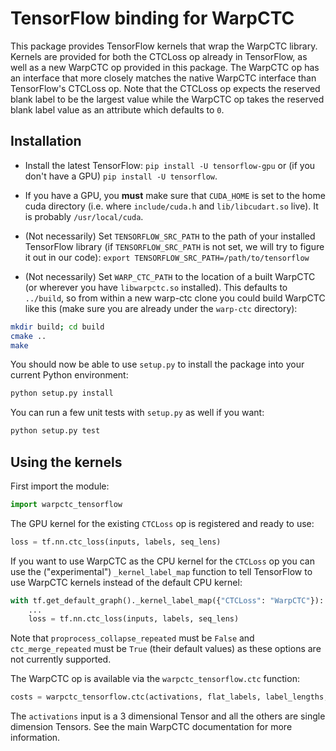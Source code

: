 
# TensorFlow binding for WarpCTC

This package provides TensorFlow kernels that wrap the WarpCTC
library.  Kernels are provided for both the CTCLoss op already in
TensorFlow, as well as a new WarpCTC op provided in this package.  The
WarpCTC op has an interface that more closely matches the native
WarpCTC interface than TensorFlow's CTCLoss op. Note that the CTCLoss
op expects the reserved blank label to be the largest value while the
WarpCTC op takes the reserved blank label value as an attribute which
defaults to `0`.

## Installation
* Install the latest TensorFlow: `pip install -U tensorflow-gpu` or (if you
don't have a GPU) `pip install -U tensorflow`.

* If you have a GPU, you **must** make sure that
`CUDA_HOME` is set to the home cuda directory (i.e. where
`include/cuda.h` and `lib/libcudart.so` live). It is probably `/usr/local/cuda`.

* (Not necessarily) Set `TENSORFLOW_SRC_PATH` to the path of your installed TensorFlow library (if `TENSORFLOW_SRC_PATH`
is not set, we will try to figure it out in our code): `export TENSORFLOW_SRC_PATH=/path/to/tensorflow`

* (Not necessarily) Set `WARP_CTC_PATH` to the location of a built WarpCTC
(or wherever you have `libwarpctc.so` installed).  This defaults to `../build`, so from within a
new warp-ctc clone you could build WarpCTC like this (make sure you are already under the `warp-ctc` directory):

```bash
mkdir build; cd build
cmake ..
make
```

You should now be able to use `setup.py` to install the package into
your current Python environment:

```bash
python setup.py install
```

You can run a few unit tests with `setup.py` as well if you want:

```bash
python setup.py test
```

## Using the kernels

First import the module:

```python
import warpctc_tensorflow
```

The GPU kernel for the existing `CTCLoss` op is registered and ready
to use:

```python
loss = tf.nn.ctc_loss(inputs, labels, seq_lens)
```

If you want to use WarpCTC as the CPU kernel for the
`CTCLoss` op you can use the ("experimental") `_kernel_label_map`
function to tell TensorFlow to use WarpCTC kernels instead of the
default CPU kernel:

```python
with tf.get_default_graph()._kernel_label_map({"CTCLoss": "WarpCTC"}):
    ...
    loss = tf.nn.ctc_loss(inputs, labels, seq_lens)
```

Note that `proprocess_collapse_repeated` must be `False` and
`ctc_merge_repeated` must be `True` (their default values) as these
options are not currently supported.

The WarpCTC op is available via the `warpctc_tensorflow.ctc` function:

```python
costs = warpctc_tensorflow.ctc(activations, flat_labels, label_lengths, input_lengths)
```

The `activations` input is a 3 dimensional Tensor and all the others
are single dimension Tensors.  See the main WarpCTC documentation for
more information.
    
    
